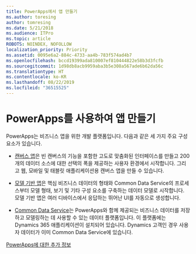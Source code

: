 ```yaml
---
title: PowerApps에서 앱 만들기
ms.author: toresing
author: tomresing
ms.date: 5/21/2018
ms.audience: ITPro
ms.topic: article
ROBOTS: NOINDEX, NOFOLLOW
localization_priority: Priority
ms.assetid: 0095e6a2-884c-4733-aa4b-783f574ad4b7
ms.openlocfilehash: bccd19399ada810007ef810444822e58b3d3fcfb
ms.sourcegitcommit: 1d98db8acb9959aba3b5e308a567ade6b62da56c
ms.translationtype: HT
ms.contentlocale: ko-KR
ms.lasthandoff: 08/22/2019
ms.locfileid: "36515525"
---
```

# <a name="create-apps-with-powerapps"></a>PowerApps를 사용하여 앱 만들기

PowerApps는 비즈니스 앱을 위한 개발 플랫폼입니다. 다음과 같은 세 가지 주요 구성 요소가 있습니다. 
  
- [캔버스 앱](https://go.microsoft.com/fwlink/?linkid=874495)은 빈 캔버스의 기능을 포함한 고도로 맞춤화된 인터페이스를 만들고 200개의 데이터 소스에 대한 선택의 폭을 제공하는 사용자 환경에서 시작합니다. 그리고 웹, 모바일 및 태블릿 애플리케이션용 캔버스 앱을 만들 수 있습니다. 
    
- [모델 기반 앱](https://go.microsoft.com/fwlink/?linkid=874496)은 핵심 비즈니스 데이터의 형태와 Common Data Service의 프로세스부터 모델 형태, 보기 및 기타 구성 요소를 구축하는 데이터 모델로 시작합니다. 모델 기반 앱은 여러 디바이스에서 응답하는 뛰어난 UI를 자동으로 생성합니다. 
    
- [Common Data Service](https://go.microsoft.com/fwlink/?linkid=874497)는 PowerApps와 함께 제공되는 비즈니스 데이터를 저장하고 모델링하는 데 사용할 수 있는 데이터 플랫폼입니다. 이 플랫폼에는 Dynamics 365 애플리케이션이 설치되어 있습니다. Dynamics 고객인 경우 사용자 데이터가 이미 Common Data Service에 있습니다. 
    
[PowerApps에 대한 추가 정보](https://go.microsoft.com/fwlink/?linkid=874498)
  

